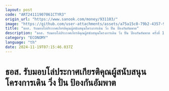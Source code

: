 ```yaml
---
layout: post
code: "ART24111907061CTYR3"
origin_url: "https://www.sanook.com/money/931103/"
image: "https://github.com/user-attachments/assets/a75a15c0-79b2-4357-91e2-7ec21468ab99"
title: "ธอส. รับมอบโล่ประกาศเกียรติคุณผู้สนับสนุนโครงการเดิน วิ่ง ปั่น ป้องกันอัมพาต"
description: "ธอส. รับมอบโล่ประกาศเกียรติคุณผู้สนับสนุนโครงการเดิน วิ่ง ปั่น ป้องกันอัมพาต ครั้งที่ 10 เฉลิมพระเกียรติพระบาทสมเด็จพระเจ้าอยู่หัว เนื่องในโอกาสพระราชพิธีมหามงคลเฉลิมพระชนมพรรษา 6 รอบ 28 กรกฎาคม 2567"
category: "ECONOMY"
language: "th"
date: 2024-11-19T07:15:46.037Z
---
```


# ธอส. รับมอบโล่ประกาศเกียรติคุณผู้สนับสนุนโครงการเดิน วิ่ง ปั่น ป้องกันอัมพาต